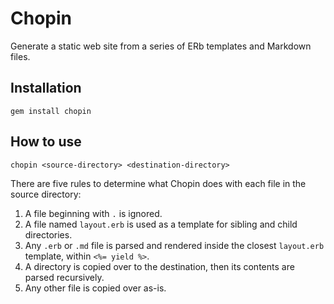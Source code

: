 # Chopin

Generate a static web site from a series of ERb templates and Markdown files.

## Installation

    gem install chopin

## How to use

    chopin <source-directory> <destination-directory>

There are five rules to determine what Chopin does with each file in the source directory:

1. A file beginning with `.` is ignored.
2. A file named `layout.erb` is used as a template for sibling and child directories.
3. Any `.erb` or `.md` file is parsed and rendered inside the closest `layout.erb` template, within `<%= yield %>`.
4. A directory is copied over to the destination, then its contents are parsed recursively.
5. Any other file is copied over as-is.
